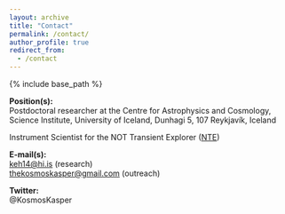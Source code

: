 ```yaml
---
layout: archive
title: "Contact"
permalink: /contact/
author_profile: true
redirect_from:
  - /contact
---
```


{% include base_path %}

**Position(s):**  
Postdoctoral researcher at the Centre for Astrophysics and Cosmology,  
Science Institute, University of Iceland, Dunhagi 5, 107 Reykjavík, Iceland

Instrument Scientist for the NOT Transient Explorer ([NTE](https://nte.nbi.ku.dk)) 

**E-mail(s):**  
keh14@hi.is (research)  
thekosmoskasper@gmail.com (outreach)

**Twitter:**  
@KosmosKasper
